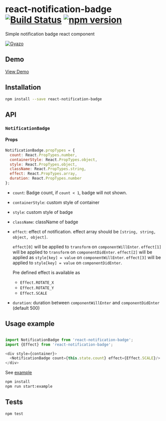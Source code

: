 # react-notification-badge [![Build Status](https://travis-ci.org/georgeOsdDev/react-notification-badge.svg?branch=develop)](https://travis-ci.org/georgeOsdDev/react-notification-badge) [![npm version](https://badge.fury.io/js/react-notification-badge.svg)](http://badge.fury.io/js/react-notification-badge)

Simple notification badge react component

[![Gyazo](http://i.gyazo.com/70028f7eb324a89fb130401774e8a159.gif)](http://gyazo.com/70028f7eb324a89fb130401774e8a159)

## Demo

[View Demo](http://georgeosddev.github.io/react-notification-badge/example/)

## Installation

```bash
npm install --save react-notification-badge
```

## API

### `NotificationBadge`

#### Props

```javascript
NotificationBadge.propTypes = {
  count: React.PropTypes.number,
  containerStyle: React.PropTypes.object,
  style: React.PropTypes.object,
  className: React.PropTypes.string,
  effect: React.PropTypes.array,
  duration: React.PropTypes.number
};
```

  * `count`: Badge count, if `count < 1`, badge will not shown.

  * `containerStyle`: custom style of container

  * `style`: custom style of badge

  * `className`: className of badge

  * `effect`: effect of notification.
    effect array should be `[string, string, object, object]`.

    `effect[0]` will be applied to `transform` on `componentWillEnter`.
    `effect[1]` will be applied to `transform` on `componentDidEnter`.
    `effect[2]` will be applied as `style[key] = value` on `componentWillEnter`.
    `effect[3]` will be applied to `style[key] = value` on `componentDidEnter`.

    Pre defined effect is available as
      * `Effect.ROTATE_X`
      * `Effect.ROTATE_Y`
      * `Effect.SCALE`

  * `duration`: duration between `componentWillEnter` and `componentDidEnter` (default 500)

## Usage example

```javascript

import NotificationBadge from 'react-notification-badge';
import {Effect} from 'react-notification-badge';

<div style={container}>
  <NotificationBadge count={this.state.count} effect={Effect.SCALE}/>
</div>
```

See  [example](https://github.com/georgeOsdDev/react-notification-badge/tree/develop/example)

```bash
npm install
npm run start:example
```

## Tests

```bash
npm test
```